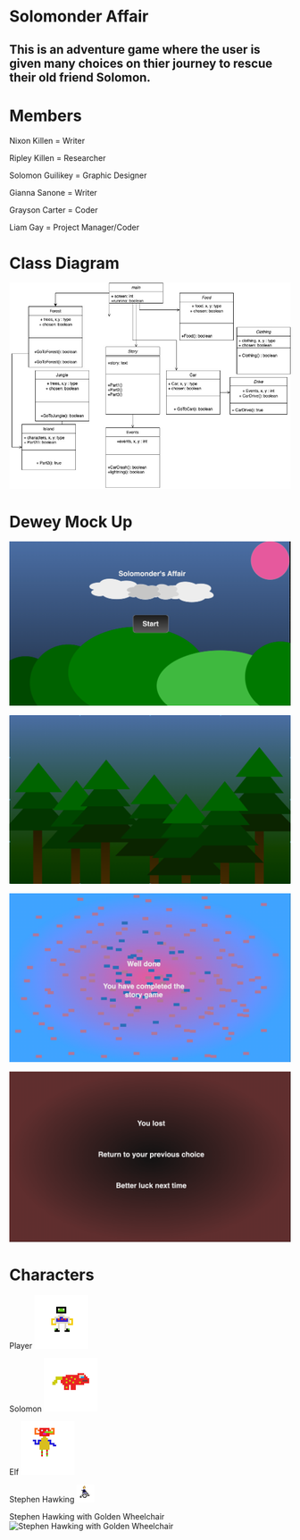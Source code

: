 # Solomonder Affair
## This is an adventure game where the user is given many choices on thier journey to rescue their old friend Solomon. 

# Members
 Nixon Killen = Writer 
 
 Ripley Killen = Researcher
 
 Solomon Guilikey = Graphic Designer
 
 Gianna Sanone = Writer
 
 Grayson Carter = Coder
 
 Liam Gay = Project Manager/Coder
# Class Diagram

![Gameplay](https://github.com/LiamTGay/Adventure-Story/blob/main/images/Final%20Diagram.jpg?raw=true)

# Dewey Mock Up
![Start Screen](https://github.com/LiamTGay/Adventure-Story/blob/main/images/Start%20Screen.png?raw=true)

![Forest Background](https://github.com/LiamTGay/Adventure-Story/blob/main/images/Forest.png?raw=true)

![Win Screen](https://github.com/LiamTGay/Adventure-Story/blob/main/images/Win%20Screen.png?raw=true)

![Lose Screen](https://github.com/LiamTGay/Adventure-Story/blob/main/images/Lose%20Screen.png?raw=true)

# Characters
Player
![Player](https://github.com/LiamTGay/Adventure-Story/blob/main/images/New%20Piskel-1.png%20(1).png?raw=true)

Solomon
![Solomonder](https://github.com/LiamTGay/Adventure-Story/blob/main/images/Real%20Solomonder.png?raw=true)

Elf
![Elf](https://github.com/LiamTGay/Adventure-Story/blob/main/images/Elf.png?raw=true)

Stephen Hawking 
![Stephen Hawking](https://github.com/LiamTGay/Adventure-Story/blob/main/images/StephenHawkingWithWhellchair.png?raw=true)

Stephen Hawking with Golden Wheelchair
![Stephen Hawking with Golden Wheelchair]()
